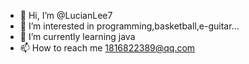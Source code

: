 - 👋 Hi, I’m @LucianLee7
- 👀 I’m interested in programming,basketball,e-guitar...
- 🌱 I’m currently learning java
- 📫 How to reach me 1816822389@qq.com

<!---
LucianLee7/LucianLee7 is a ✨ special ✨ repository because its `README.md` (this file) appears on your GitHub profile.
You can click the Preview link to take a look at your changes.
--->
